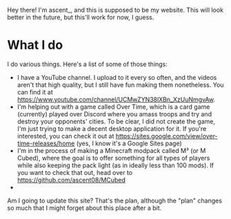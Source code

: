 Hey there! I'm ascent_, and this is supposed to be my website. This will look better in the future, but this'll work for now, I guess.

# What I do

I do various things. Here's a list of some of those things:

- I have a YouTube channel. I upload to it every so often, and the videos aren't that high quality, but I still have fun making them nonetheless. You can find it at https://www.youtube.com/channel/UCMwZYN38lXBn_XzUuNmgvAw.
- I'm helping out with a game called Over Time, which is a card game (currently) played over Discord where you amass troops and try and destroy your opponents' cities. To be clear, I did not create the game, I'm just trying to make a decent desktop application for it. If you're interested, you can check it out at https://sites.google.com/view/over-time-releases/home (yes, I know it's a Google Sites page)
- I'm in the process of making a Minecraft modpack called M³ (or M Cubed), where the goal is to offer something for all types of players while also keeping the pack light (as in ideally less than 100 mods). If you want to check that out, head over to https://github.com/ascent08/MCubed
- 
Am I going to update this site? That's the plan, although the "plan" changes so much that I might forget about this place after a bit.

